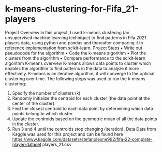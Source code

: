 # k-means-clustering-for-Fifa_21-players
Project Overview
In this project, I used k-means clustering (an unsupervised machine learning technique) to find patterns in Fifa 2021 players data, using python and pandas and thereafter comparing it to reference implementation from scikit-learn.
Project Steps
•	Write out pseudocode for the algorithm
•	Code the k-means algorithm
•	Plot the clusters from the algorithm
•	Compare performance to the scikit-learn algorithm
K-means overview
K-means allows data points to cluster which enables the algorithm to find patterns in the data to analyze it more effectively. K-means is an iterative algorithm, it will converge to the optimal clustering over time.
The following steps was used to run the k-means clustering:
1.	Specify the number of clusters (k).
2.	Randomly initialize the centroid for each cluster (the data point at the center of the cluster).
3.	Find the closest centroid to each data point by determining which data points belong to which cluster.
4.	Update the centroids based on the geometric mean of all the data points in the cluster.
5.	Run 3 and 4 until the centroids stop changing (iteration).
Data
Data from Kaggle was used for this project and can be found here https://www.kaggle.com/datasets/stefanoleone992/fifa-22-complete-player-dataset  players_21.csv
